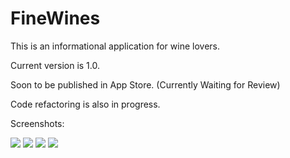 FineWines
========
This is an informational application for wine lovers.

Current version is 1.0.

Soon to be published in App Store. (Currently Waiting for Review)

Code refactoring is also in progress.

Screenshots:

<img src="http://i.imgur.com/oaZzuOQ.png" />
<img src="http://i.imgur.com/wi1GCmX.png" />
<img src="http://i.imgur.com/4fYXlwY.png" />
<img src="http://i.imgur.com/B4CChOS.png" />

